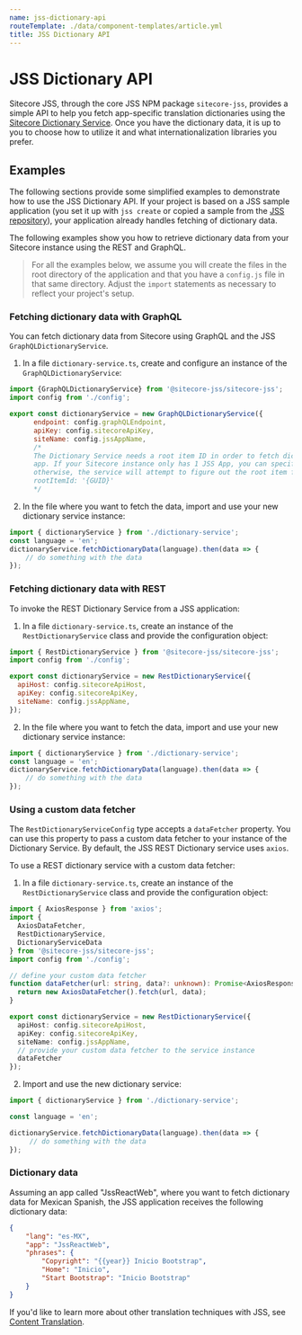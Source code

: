 ```yaml
---
name: jss-dictionary-api
routeTemplate: ./data/component-templates/article.yml
title: JSS Dictionary API
---
```


# JSS Dictionary API 

Sitecore JSS, through the core JSS NPM package `sitecore-jss`, provides a simple API to help you fetch app-specific translation dictionaries using the [Sitecore Dictionary Service](/docs/fundamentals/services/dictionary/sitecore-dictionary-service). Once you have the dictionary data, it is up to you to choose how to utilize it and what internationalization libraries you prefer. 

## Examples

The following sections provide some simplified examples to demonstrate how to use the JSS Dictionary API. If your project is based on a JSS sample application (you set it up with `jss create` or copied a sample from the [JSS repository](https://github.com/Sitecore/jss/tree/master/samples)), your application already handles fetching of dictionary data.

The following examples show you how to retrieve dictionary data from your Sitecore instance using the REST and GraphQL. 

> For all the examples below, we assume you will create the files in the root directory of the application and that you have a `config.js` file in that same directory. Adjust the `import` statements as necessary to reflect your project's setup.

### Fetching dictionary data with GraphQL

You can fetch dictionary data from Sitecore using GraphQL and the JSS `GraphQLDictionaryService`. 

1. In a file `dictionary-service.ts`, create and configure an instance of the `GraphQLDictionaryService`: 

```javascript
import {GraphQLDictionaryService} from '@sitecore-jss/sitecore-jss';
import config from './config';

export const dictionaryService = new GraphQLDictionaryService({
      endpoint: config.graphQLEndpoint,
      apiKey: config.sitecoreApiKey,
      siteName: config.jssAppName,
      /*
      The Dictionary Service needs a root item ID in order to fetch dictionary phrases for the current
      app. If your Sitecore instance only has 1 JSS App, you can specify the root item ID here;
      otherwise, the service will attempt to figure out the root item for the current JSS App using GraphQL and app name.
      rootItemId: '{GUID}'
      */
```

2. In the file where you want to fetch the data, import and use your new dictionary service instance: 

```javascript
import { dictionaryService } from './dictionary-service';
const language = 'en';
dictionaryService.fetchDictionaryData(language).then(data => {
    // do something with the data
});
```

### Fetching dictionary data with REST

To invoke the REST Dictionary Service from a JSS application: 

1. In a file `dictionary-service.ts`, create an instance of the `RestDictionaryService` class and provide the configuration object:

```javascript
import { RestDictionaryService } from '@sitecore-jss/sitecore-jss';
import config from './config';

export const dictionaryService = new RestDictionaryService({
  apiHost: config.sitecoreApiHost,
  apiKey: config.sitecoreApiKey,
  siteName: config.jssAppName,
});
```
2. In the file where you want to fetch the data, import and use your new dictionary service instance: 

```javascript
import { dictionaryService } from './dictionary-service';
const language = 'en';
dictionaryService.fetchDictionaryData(language).then(data => {
    // do something with the data
});
```

### Using a custom data fetcher

The `RestDictionaryServiceConfig` type accepts a `dataFetcher` property. You can use this property to pass a custom data fetcher to your instance of the Dictionary Service. By default, the JSS REST Dictionary service uses `axios`.

To use a REST dictionary service with a custom data fetcher: 

1. In a file `dictionary-service.ts`, create an instance of the `RestDictionaryService` class and provide the configuration object:

```typescript
import { AxiosResponse } from 'axios';
import { 
  AxiosDataFetcher,
  RestDictionaryService,
  DictionaryServiceData
} from '@sitecore-jss/sitecore-jss';
import config from './config';

// define your custom data fetcher
function dataFetcher(url: string, data?: unknown): Promise<AxiosResponse<DictionaryServiceData>> {
  return new AxiosDataFetcher().fetch(url, data);
}

export const dictionaryService = new RestDictionaryService({
  apiHost: config.sitecoreApiHost,
  apiKey: config.sitecoreApiKey,
  siteName: config.jssAppName,
  // provide your custom data fetcher to the service instance
  dataFetcher
});
```

2. Import and use the new dictionary service:  
```javascript
import { dictionaryService } from './dictionary-service';

const language = 'en';

dictionaryService.fetchDictionaryData(language).then(data => {
     // do something with the data
});
```

### Dictionary data

Assuming an app called "JssReactWeb", where you want to fetch dictionary data for Mexican Spanish, the JSS application receives the following dictionary data:

```json
{
    "lang": "es-MX",
    "app": "JssReactWeb",
    "phrases": {
        "Copyright": "{{year}} Inicio Bootstrap",
        "Home": "Inicio",
        "Start Bootstrap": "Inicio Bootstrap"
    }
}
```

If you'd like to learn more about other translation techniques with JSS, see [Content Translation](/docs/techniques/content-translation).

